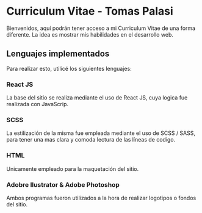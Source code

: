 # Curriculum Vitae - Tomas Palasi

Bienvenidos, aquí podrán tener acceso a mi Curriculum Vitae de una forma diferente. La idea es mostrar mis habilidades en el desarrollo web.

## Lenguajes implementados

Para realizar esto, utilicé los siguientes lenguajes:

### React JS

La base del sitio se realiza mediante el uso de React JS, cuya logica fue realizada con JavaScrip.

### SCSS

La estilización de la misma fue empleada mediante el uso de SCSS / SASS, para tener una mas clara y comoda lectura de las líneas de codigo.

### HTML

Unicamente empleado para la maquetación del sitio.

### Adobre Ilustrator & Adobe Photoshop

Ambos programas fueron utilizados a la hora de realizar logotipos o fondos del sitio.